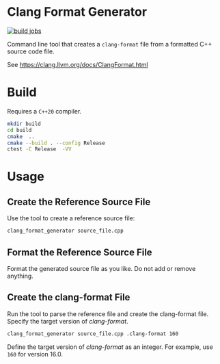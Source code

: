 
# Clang Format Generator

[![build jobs](https://github.com/SebastianBach/clang-format-generator/actions/workflows/build.yml/badge.svg)](https://github.com/SebastianBach/clang-format-generator/actions/workflows/build.yml)

Command line tool that creates a ```clang-format``` file from a formatted C++ source code file.

See https://clang.llvm.org/docs/ClangFormat.html 


# Build

Requires a ```C++20``` compiler.

```sh
mkdir build
cd build
cmake  ..
cmake --build . --config Release
ctest -C Release  -VV
```

# Usage

## Create the Reference Source File

Use the tool to create a reference source file:

```sh
clang_format_generator source_file.cpp
```

## Format the Reference Source File

Format the generated source file as you like. Do not add or remove anything.

## Create the clang-format File

Run the tool to parse the reference file and create the clang-format file. Specify the target version of *clang-format*.

```sh
clang_format_generator source_file.cpp .clang-format 160
```

Define the target version of *clang-format* as an integer. For example, use ```160``` for version 16.0.

